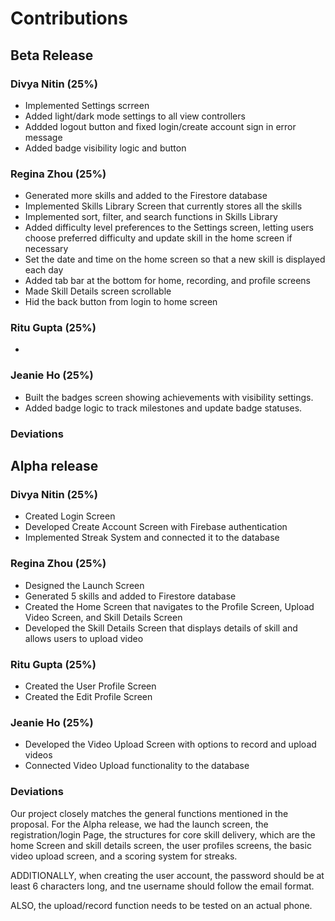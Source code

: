 # Contributions
## Beta Release
### Divya Nitin (25%)
- Implemented Settings scrreen
- Added light/dark mode settings to all view controllers
- Addded logout button and fixed login/create account sign in error message
- Added badge visibility logic and button

### Regina Zhou (25%)
- Generated more skills and added to the Firestore database
- Implemented Skills Library Screen that currently stores all the skills
- Implemented sort, filter, and search functions in Skills Library
- Added difficulty level preferences to the Settings screen, letting users
  choose preferred difficulty and update skill in the home screen if necessary
- Set the date and time on the home screen so that a new skill is displayed each day
- Added tab bar at the bottom for home, recording, and profile screens
- Made Skill Details screen scrollable
- Hid the back button from login to home screen

### Ritu Gupta (25%)
- 

### Jeanie Ho (25%)
- Built the badges screen showing achievements with visibility settings.
- Added badge logic to track milestones and update badge statuses.

### Deviations

## Alpha release
### Divya Nitin (25%)
- Created Login Screen
- Developed Create Account Screen with Firebase authentication
- Implemented Streak System and connected it to the database

### Regina Zhou (25%)
- Designed the Launch Screen
- Generated 5 skills and added to Firestore database
- Created the Home Screen that navigates to the Profile Screen, Upload Video Screen, and Skill Details Screen
- Developed the Skill Details Screen that displays details of skill and allows users to upload video

### Ritu Gupta (25%)
- Created the User Profile Screen
- Created the Edit Profile Screen 

### Jeanie Ho (25%)
- Developed the Video Upload Screen with options to record and upload videos
- Connected Video Upload functionality to the database

### Deviations

Our project closely matches the general functions mentioned in the proposal. 
For the Alpha release, we had the launch screen, the registration/login Page, the structures for core skill delivery, which are
the home Screen and skill details screen, the user profiles screens, the basic video upload screen, and a scoring system for streaks.

ADDITIONALLY, when creating the user account, the password should be at least 6 characters long, and tne username should follow the email format.

ALSO, the upload/record function needs to be tested on an actual phone.


